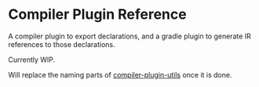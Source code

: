 # Compiler Plugin Reference

A compiler plugin to export declarations, and a gradle plugin to generate IR references to those declarations.

Currently WIP.

Will replace the naming parts of  [compiler-plugin-utils](https://github.com/rnett/compiler-plugin-utils) once it is done.
